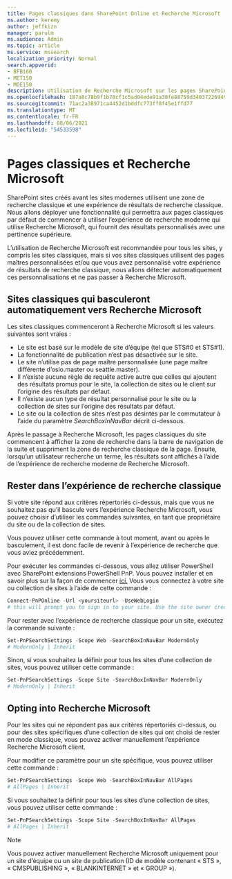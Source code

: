 ```yaml
---
title: Pages classiques dans SharePoint Online et Recherche Microsoft
ms.author: keremy
author: jeffkizn
manager: parulm
ms.audience: Admin
ms.topic: article
ms.service: mssearch
localization_priority: Normal
search.appverid:
- BFB160
- MET150
- MOE150
description: Utilisation de Recherche Microsoft sur les pages SharePoint classiques
ms.openlocfilehash: 187a8c78b9f1b78cf1c5ad04ede91a38fe88759d34037226949a441034cb13b9
ms.sourcegitcommit: 71ac2a38971ca4452d1bddfc773ff8f45e1ffd77
ms.translationtype: MT
ms.contentlocale: fr-FR
ms.lasthandoff: 08/06/2021
ms.locfileid: "54533598"
---
```

# <a name="classic-pages-and-microsoft-search"></a>Pages classiques et Recherche Microsoft

SharePoint sites créés avant les sites modernes utilisent une zone de recherche classique et une expérience de résultats de recherche classique. Nous allons déployer une fonctionnalité qui permettra aux pages classiques par défaut de commencer à utiliser l’expérience de recherche moderne qui utilise Recherche Microsoft, qui fournit des résultats personnalisés avec une pertinence supérieure.

L’utilisation de Recherche Microsoft est recommandée pour tous les sites, y compris les sites classiques, mais si vos sites classiques utilisent des pages maîtres personnalisées et/ou que vous avez personnalisé votre expérience de résultats de recherche classique, nous allons détecter automatiquement ces personnalisations et ne pas passer à Recherche Microsoft.

## <a name="classic-sites-that-will-automatically-switch-to-microsoft-search"></a>Sites classiques qui basculeront automatiquement vers Recherche Microsoft

Les sites classiques commenceront à Recherche Microsoft si les valeurs suivantes sont vraies :

* Le site est basé sur le modèle de site d’équipe (tel que STS#0 et STS#1).
* La fonctionnalité de publication n’est pas désactivée sur le site.
* Le site n’utilise pas de page maître personnalisée (une page maître différente d’oslo.master ou seattle.master).
* Il n’existe aucune règle de requête active autre que celles qui ajoutent des résultats promus pour le site, la collection de sites ou le client sur l’origine des résultats par défaut.
* Il n’existe aucun type de résultat personnalisé pour le site ou la collection de sites sur l’origine des résultats par défaut.
* Le site ou la collection de sites n’est pas désintés par le commutateur à l’aide du paramètre *SearchBoxInNavBar* décrit ci-dessous.

Après le passage à Recherche Microsoft, les pages classiques du site commencent à afficher la zone de recherche dans la barre de navigation de la suite et suppriment la zone de recherche classique de la page. Ensuite, lorsqu’un utilisateur recherche un terme, les résultats sont affichés à l’aide de l’expérience de recherche moderne de Recherche Microsoft.

## <a name="staying-with-the-classic-search-experience"></a>Rester dans l’expérience de recherche classique

Si votre site répond aux critères répertoriés ci-dessus, mais que vous ne souhaitez pas qu’il bascule vers l’expérience Recherche Microsoft, vous pouvez choisir d’utiliser les commandes suivantes, en tant que propriétaire du site ou de la collection de sites.

Vous pouvez utiliser cette commande à tout moment, avant ou après le basculement, il est donc facile de revenir à l’expérience de recherche que vous aviez précédemment.

Pour exécuter les commandes ci-dessous, vous allez utiliser PowerShell avec SharePoint extensions PowerShell PnP. Vous pouvez installer et en savoir plus sur la façon de commencer [ici.](/powershell/sharepoint/sharepoint-pnp/sharepoint-pnp-cmdlets?view=sharepoint-ps) Vous vous connectez à votre site ou collection de sites à l’aide de cette commande :

```powershell
Connect-PnPOnline -Url <yoursiteurl> -UseWebLogin
# this will prompt you to sign in to your site. Use the site owner credentials.
```

Pour rester avec l’expérience de recherche classique pour un site, exécutez la commande suivante :

```powershell
Set-PnPSearchSettings -Scope Web -SearchBoxInNavBar ModernOnly
# ModernOnly | Inherit
```

Sinon, si vous souhaitez la définir pour tous les sites d’une collection de sites, vous pouvez utiliser cette commande :

```powershell
Set-PnPSearchSettings -Scope Site -SearchBoxInNavBar ModernOnly
# ModernOnly | Inherit
```

## <a name="opting-into-microsoft-search"></a>Opting into Recherche Microsoft

Pour les sites qui ne répondent pas aux critères répertoriés ci-dessus, ou pour des sites spécifiques d’une collection de sites qui ont choisi de rester en mode classique, vous pouvez activer manuellement l’expérience Recherche Microsoft client.

Pour modifier ce paramètre pour un site spécifique, vous pouvez utiliser cette commande :

```powershell
Set-PnPSearchSettings -Scope Web -SearchBoxInNavBar AllPages
# AllPages | Inherit
```

Si vous souhaitez la définir pour tous les sites d’une collection de sites, vous pouvez utiliser cette commande :

```powershell
Set-PnPSearchSettings -Scope Site -SearchBoxInNavBar AllPages
# AllPages | Inherit
```

> [!NOTE]
> Vous pouvez activer manuellement Recherche Microsoft uniquement pour un site d’équipe ou un site de publication (ID de modèle contenant « STS », « CMSPUBLISHING », « BLANKINTERNET » et « GROUP »).